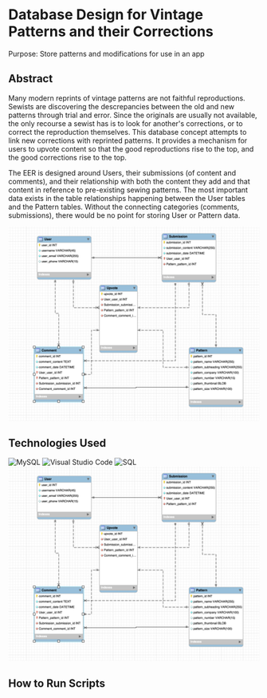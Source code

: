 # Database Design for Vintage Patterns and their Corrections

Purpose: Store patterns and modifications for use in an app

## Abstract
Many modern reprints of vintage patterns are not faithful reproductions. Sewists are discovering the descrepancies between the old and new patterns through trial and error. Since the originals are usually not available, the only recourse a sewist has is to look for another's corrections, or to correct the reproduction themselves. This database concept attempts to link new corrections with reprinted patterns. It provides a mechanism for users to upvote content so that the good reproductions rise to the top, and the good corrections rise to the top.

The EER is designed around Users, their submissions (of content and comments), and their relationship with both the content they add and that content in reference to pre-existing sewing patterns. The most important data exists in the table relationships happening between the User tables and the Pattern tables. Without the connecting categories (comments, submissions), there would be no point for storing User or Pattern data. 

![PATTERNS ERD](EER/EER_DIAGRAM_.png)

## Technologies Used 
![MySQL](https://img.shields.io/badge/mysql-4479A1.svg?style=for-the-badge&logo=mysql&logoColor=white)
![Visual Studio Code](https://img.shields.io/badge/Visual%20Studio%20Code-0078d7.svg?style=for-the-badge&logo=vscode&logoColor=white)
![SQL](https://img.shields.io/badge/SQL-4169E1.svg?style=for-the-badge&logo=visual-studio-code&logoColor=orange)
![PATTERNS ERD](EER/EER_DIAGRAM_.png)

## How to Run Scripts
